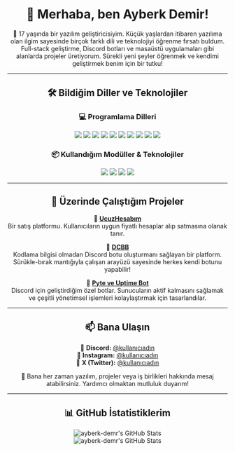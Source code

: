 <h1 align="center">👋 Merhaba, ben Ayberk Demir!</h1>

<p align="center">
🚀 17 yaşında bir yazılım geliştiricisiyim. Küçük yaşlardan itibaren yazılıma olan ilgim sayesinde birçok farklı dili ve teknolojiyi öğrenme fırsatı buldum.  
Full-stack geliştirme, Discord botları ve masaüstü uygulamaları gibi alanlarda projeler üretiyorum. Sürekli yeni şeyler öğrenmek ve kendimi geliştirmek benim için bir tutku!  
</p>

---

<h2 align="center">🛠️ Bildiğim Diller ve Teknolojiler</h2>

<h3 align="center">💻 Programlama Dilleri</h3>

<p align="center">
  <img src="https://img.shields.io/badge/-C%23-239120?style=for-the-badge&logo=c-sharp&logoColor=white" />
  <img src="https://img.shields.io/badge/-C++-00599C?style=for-the-badge&logo=c%2B%2B&logoColor=white" />
  <img src="https://img.shields.io/badge/-C-A8B9CC?style=for-the-badge&logo=c&logoColor=white" />
  <img src="https://img.shields.io/badge/-Node.js-339933?style=for-the-badge&logo=node.js&logoColor=white" />
  <img src="https://img.shields.io/badge/-Python-3776AB?style=for-the-badge&logo=python&logoColor=white" />
  <img src="https://img.shields.io/badge/-HTML-E34F26?style=for-the-badge&logo=html5&logoColor=white" />
  <img src="https://img.shields.io/badge/-CSS-1572B6?style=for-the-badge&logo=css3&logoColor=white" />
  <img src="https://img.shields.io/badge/-JavaScript-F7DF1E?style=for-the-badge&logo=javascript&logoColor=black" />
  <img src="https://img.shields.io/badge/-Java-007396?style=for-the-badge&logo=java&logoColor=white" />
  <img src="https://img.shields.io/badge/-SQL-4479A1?style=for-the-badge&logo=postgresql&logoColor=white" />
</p>

<h3 align="center">📦 Kullandığım Modüller & Teknolojiler</h3>

<p align="center">
  <img src="https://img.shields.io/badge/-Express.js-000000?style=for-the-badge&logo=express&logoColor=white" />
  <img src="https://img.shields.io/badge/-Electron-47848F?style=for-the-badge&logo=electron&logoColor=white" />
  <img src="https://img.shields.io/badge/-Discord.js-7289DA?style=for-the-badge&logo=discord&logoColor=white" />
  <img src="https://img.shields.io/badge/-MongoDB-47A248?style=for-the-badge&logo=mongodb&logoColor=white" />
</p>

---

<h2 align="center">📌 Üzerinde Çalıştığım Projeler</h2>

<p align="center">
🔹 <strong><a href="#">UcuzHesabım</a></strong><br>
Bir satış platformu. Kullanıcıların uygun fiyatlı hesaplar alıp satmasına olanak tanır.
</p>

<p align="center">
🔹 <strong><a href="#">DCBB</a></strong><br>
Kodlama bilgisi olmadan Discord botu oluşturmanı sağlayan bir platform. Sürükle-bırak mantığıyla çalışan arayüzü sayesinde herkes kendi botunu yapabilir!
</p>

<p align="center">
🔹 <strong><a href="#">Pyte ve Uptime Bot</a></strong><br>
Discord için geliştirdiğim özel botlar. Sunucuların aktif kalmasını sağlamak ve çeşitli yönetimsel işlemleri kolaylaştırmak için tasarlandılar.
</p>

---

<h2 align="center">📫 Bana Ulaşın</h2>

<p align="center">
📌 <strong>Discord:</strong> <a href="#">@kullanıcıadın</a> <br>
📌 <strong>Instagram:</strong> <a href="#">@kullanıcıadın</a> <br>
📌 <strong>X (Twitter):</strong> <a href="#">@kullanıcıadın</a>  
</p>

<p align="center">
💬 Bana her zaman yazılım, projeler veya iş birlikleri hakkında mesaj atabilirsiniz. Yardımcı olmaktan mutluluk duyarım!  
</p>

---

<h2 align="center">📊 GitHub İstatistiklerim</h2>

<p align="center">
<img src="https://github-readme-stats.vercel.app/api?username=ayberk-demr&theme=darcula&show_icons=true&hide_border=false&count_private=false" alt="ayberk-demr's GitHub Stats"/>
<br>
<img src="https://github-readme-stats.vercel.app/api?username=ayberk-demr&theme=darcula&show_icons=true&hide_border=false&count_private=false" alt="ayberk-demr's GitHub Stats"/>
</p>
